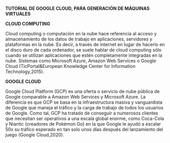 **TUTORIAL DE GOOGLE CLOUD, PARA GENERACIÓN DE MÁQUINAS VIRTUALES**

**CLOUD COMPUTING**

Cloud computing o computación en la nube hace referencia al acceso y almacenamiento de los datos de trabajo en aplicaciones, servidores y plataformas en la nube. Es decir, a través de internet en lugar de hacerlo en el disco duro de cada ordenador, se suele hablar de cloud computing sólo cuando se utilizan aplicaciones que estén completamente integradas en la nube. Sistemas como Microsoft Azure, Amazon Web Services o Google Cloud (TicPortal&European Knowledge Center for Information Technology,2015).

**GOOGLE CLOUD**

Google Cloud Platform (GCP) es una oferta o servicio de nube pública de Google comparable a Amazon Web Services y Microsoft Azure. La diferencia es que GCP se basa en la infraestructura masiva y vanguardista de Google que maneja el tráfico y la carga de trabajo de todos los usuarios de Google. Como tal, GCP ha tratado de conseguir a numerosos clientes que necesitan ser operativos a una escala global enorme, como Coca-Cola y Niantic (creadores de Pokémon Go) en la que Google le ayudó a escalar 50x su tráfico esperado en tan solo unos días después del lanzamiento del juego (Google Cloud,2020).
